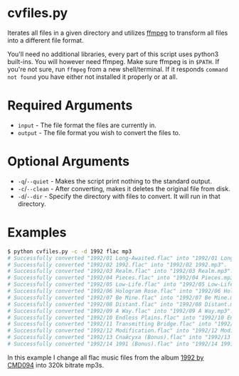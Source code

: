 # cvfiles.py

Iterates all files in a given directory and utilizes [ffmpeg](https://ffmpeg.org) to transform all files into a different file format.

You'll need no additional libraries, every part of this script uses python3 built-ins.
You will however need ffmpeg. Make sure ffmpeg is in `$PATH`. If you're not sure, run `ffmpeg` from a new shell/terminal. If it responds `command not found` you have either not installed it properly or at all.

# Required Arguments
* `input` - The file format the files are currently in.
* `output` - The file format you wish to convert the files to.

# Optional Arguments
* `-q`/`--quiet` - Makes the script print nothing to the standard output.
* `-c`/`--clean` - After converting, makes it deletes the original file from disk.
* `-d`/`--dir` - Specify the directory with files to convert. It will run in that directory.

# Examples
```sh
$ python cvfiles.py -c -d 1992 flac mp3
# Successfully converted "1992/01 Long-Awaited.flac" into "1992/01 Long-Awaited.mp3".
# Successfully converted "1992/02 1992.flac" into "1992/02 1992.mp3".
# Successfully converted "1992/03 Realm.flac" into "1992/03 Realm.mp3".
# Successfully converted "1992/04 Pieces.flac" into "1992/04 Pieces.mp3".
# Successfully converted "1992/05 Low-Life.flac" into "1992/05 Low-Life.mp3".
# Successfully converted "1992/06 Hologram Rose.flac" into "1992/06 Hologram Rose.mp3".
# Successfully converted "1992/07 Be Mine.flac" into "1992/07 Be Mine.mp3".
# Successfully converted "1992/08 Distant.flac" into "1992/08 Distant.mp3".
# Successfully converted "1992/09 A Way.flac" into "1992/09 A Way.mp3".
# Successfully converted "1992/10 Endless Plains.flac" into "1992/10 Endless Plains.mp3".
# Successfully converted "1992/11 Transmitting Bridge.flac" into "1992/11 Transmitting Bridge.mp3".
# Successfully converted "1992/12 Modification.flac" into "1992/12 Modification.mp3".
# Successfully converted "1992/13 Спайсуха (Bonus).flac" into "1992/13 Спайсуха (Bonus).mp3".
# Successfully converted "1992/14 1991 (Bonus).flac" into "1992/14 1991 (Bonus).mp3".
```

In this example I change all flac music files from the album [1992 by CMD094](https://cmd094music.bandcamp.com/album/1992) into 320k bitrate mp3s.
